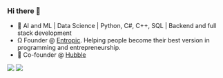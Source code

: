 ### Hi there 👋

- 🌱 AI and ML | Data Science | Python, C#, C++, SQL | Backend and full stack development
- Ω Founder @ [Entropic](https://entropic.pythonanywhere.com/). Helping people become their best version in programming and entrepreneurship.
- 🔭 Co-founder @ [Hubble](https://www.withhubble.com/)


<div> 
  <a href="https://www.instagram.com/_germinari_/" target="_blank"><img src="https://img.shields.io/badge/-Instagram-%23E4405F?style=for-the-badge&logo=instagram&logoColor=white" target="_blank"></a>
  <a href="https://www.linkedin.com/in/lucasgerminaricarreira/" target="_blank"><img src="https://img.shields.io/badge/-LinkedIn-%230077B5?style=for-the-badge&logo=linkedin&logoColor=white" target="_blank"></a> 
  
</div>
